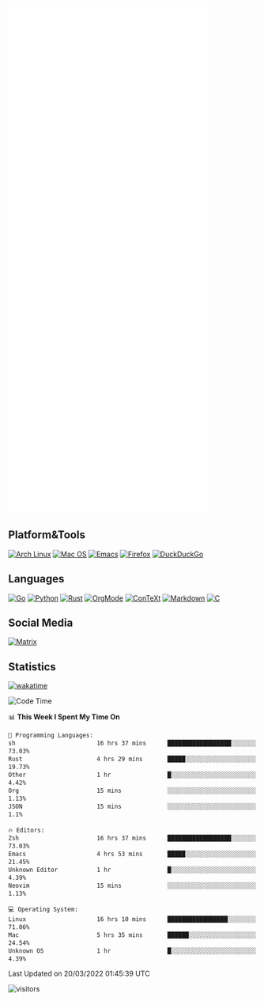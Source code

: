 ![Metrics](https://github.com/SteamedFish/SteamedFish/blob/master/github-metrics.svg)

## Platform&Tools

[![Arch Linux](https://img.shields.io/badge/ArchLinux-1793D1?logo=arch-linux&logoColor=fff&style=flat-square)](https://archlinux.org/)
[![Mac OS](https://img.shields.io/badge/MacOS-000000?style=flat-square&logo=macos&logoColor=F0F0F0)](https://www.apple.com/macos/)
[![Emacs](https://img.shields.io/badge/Emacs-%237F5AB6.svg?&style=flat-square&logo=gnu-emacs&logoColor=white)](https://www.gnu.org/software/emacs/)
[![Firefox](https://img.shields.io/badge/Firefox-FF7139?style=flat-square&logo=Firefox-Browser&logoColor=white)](https://firefox.com/)
[![DuckDuckGo](https://img.shields.io/badge/DuckDuckGo-DE5833?style=flat-square&logo=DuckDuckGo&logoColor=white)](https://duckduckgo.com/)

## Languages

[![Go](https://img.shields.io/badge/Golang-%2300ADD8.svg?style=flat-square&logo=go&logoColor=white)](https://golang.org/)
[![Python](https://img.shields.io/badge/Python-3670A0?style=flat-square&logo=python&logoColor=ffdd54)](https://www.python.org/)
[![Rust](https://img.shields.io/badge/Rust-%23000000.svg?style=flat-square&logo=rust&logoColor=white)](https://www.rust-lang.org/)
[![OrgMode](https://img.shields.io/badge/OrgMode-%23000000.svg?style=flat-square&logo=org&logoColor=white)](https://orgmode.org/)
[![ConTeXt](https://img.shields.io/badge/ConTeXt-%23008080.svg?style=flat-square&logo=latex&logoColor=white)](https://contextgarden.net/)
[![Markdown](https://img.shields.io/badge/MarkDown-%23000000.svg?style=flat-square&logo=markdown&logoColor=white)](https://daringfireball.net/projects/markdown/)
[![C](https://img.shields.io/badge/C-%2300599C.svg?style=flat-square&logo=c&logoColor=white)](https://www.iso.org/standard/74528.html)

## Social Media

[![Matrix](https://img.shields.io/badge/SteamedFish-2CA5E0?style=social&logo=matrix&logoColor=black)](https://matrix.to/#/@i:steamedfish.org)

## Statistics
[![wakatime](https://wakatime.com/badge/user/168280d6-fcf2-4b4f-ad3a-dc4612f35b38.svg)](https://wakatime.com/@168280d6-fcf2-4b4f-ad3a-dc4612f35b38)

<!--START_SECTION:waka-->
![Code Time](http://img.shields.io/badge/Code%20Time-1%2C670%20hrs%2035%20mins-blue)

📊 **This Week I Spent My Time On** 

```text
💬 Programming Languages: 
sh                       16 hrs 37 mins      ██████████████████░░░░░░░   73.03% 
Rust                     4 hrs 29 mins       █████░░░░░░░░░░░░░░░░░░░░   19.73% 
Other                    1 hr                █░░░░░░░░░░░░░░░░░░░░░░░░   4.42% 
Org                      15 mins             ░░░░░░░░░░░░░░░░░░░░░░░░░   1.13% 
JSON                     15 mins             ░░░░░░░░░░░░░░░░░░░░░░░░░   1.1%

🔥 Editors: 
Zsh                      16 hrs 37 mins      ██████████████████░░░░░░░   73.03% 
Emacs                    4 hrs 53 mins       █████░░░░░░░░░░░░░░░░░░░░   21.45% 
Unknown Editor           1 hr                █░░░░░░░░░░░░░░░░░░░░░░░░   4.39% 
Neovim                   15 mins             ░░░░░░░░░░░░░░░░░░░░░░░░░   1.13%

💻 Operating System: 
Linux                    16 hrs 10 mins      █████████████████░░░░░░░░   71.06% 
Mac                      5 hrs 35 mins       ██████░░░░░░░░░░░░░░░░░░░   24.54% 
Unknown OS               1 hr                █░░░░░░░░░░░░░░░░░░░░░░░░   4.39%

```


 Last Updated on 20/03/2022 01:45:39 UTC
<!--END_SECTION:waka-->

![visitors](https://visitor-badge.laobi.icu/badge?page_id=SteamedFish.SteamedFish)
